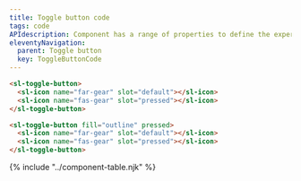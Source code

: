 ```yaml
---
title: Toggle button code
tags: code
APIdescription: Component has a range of properties to define the experience in different use cases.
eleventyNavigation:
  parent: Toggle button
  key: ToggleButtonCode
---
```


<section class="no-heading">
<div class="ds-example">
  <div class="ds-example__code-wrapper">
    <sl-toggle-button>
      <sl-icon name="far-gear" slot="default"></sl-icon>
      <sl-icon name="fas-gear" slot="pressed"></sl-icon>
    </sl-toggle-button>
    <sl-toggle-button fill="outline" pressed>
      <sl-icon name="far-gear" slot="default"></sl-icon>
      <sl-icon name="fas-gear" slot="pressed"></sl-icon>
    </sl-toggle-button>
  </div>
</div>

<div class="ds-code">

  ```html
  <sl-toggle-button>
    <sl-icon name="far-gear" slot="default"></sl-icon>
    <sl-icon name="fas-gear" slot="pressed"></sl-icon>
  </sl-toggle-button>

  <sl-toggle-button fill="outline" pressed>
    <sl-icon name="far-gear" slot="default"></sl-icon>
    <sl-icon name="fas-gear" slot="pressed"></sl-icon>
  </sl-toggle-button>
  ```

</div>

</section>

<ds-install-info link-in-navigation package="toggle-button"></ds-install-info>
{% include "../component-table.njk" %}
